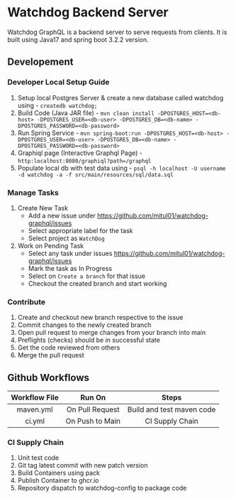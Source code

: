 # Watchdog Backend Server
Watchdog GraphQL is a backend server to serve requests from clients. It is built using  Java17 and spring boot 3.2.2 version. 

## Developement

### Developer Local Setup Guide

1. Setup local Postgres Server & create a new database called watchdog using - ```createdb watchdog;```
2. Build Code (Java JAR file) - ```mvn clean install -DPOSTGRES_HOST=<db-host> -DPOSTGRES_USER=<db-user> -DPOSTGRES_DB=<db-name> -DPOSTGRES_PASSWORD=<db-password>```
3. Run Spring Service - ```mvn spring-boot:run -DPOSTGRES_HOST=<db-host> -DPOSTGRES_USER=<db-user> -DPOSTGRES_DB=<db-name> -DPOSTGRES_PASSWORD=<db-password>```
4. Graphiql page (Interactive Graphql Page) - `http:localhost:8080/graphiql?path=/graphql`
5. Populate local db with test data using - ```psql -h localhost -U username -d watchdog -a -f src/main/resources/sql/data.sql```

### Manage Tasks

1. Create New Task 
   - Add a new issue under https://github.com/mitul01/watchdog-graphql/issues
   - Select appropriate label for the task
   - Select project as `WatchDog`
2. Work on Pending Task
   - Select any task under issues https://github.com/mitul01/watchdog-graphql/issues
   - Mark the task as In Progress
   - Select on `Create a branch` for that issue 
   - Checkout the created branch and start working

### Contribute

1. Create and checkout new branch respective to the issue 
2. Commit changes to the newly created branch
3. Open pull request to merge changes from your branch into main
4. Preflights (checks) should be in successful state
5. Get the code reviewed from others
6. Merge the pull request

## Github Workflows

| Workflow File | Run On    | Steps    |
| :---:   | :---: | :---: |
| maven.yml | On Pull Request   | Build and test maven code   |
| ci.yml | On Push to Main   | CI Supply Chain |

### CI Supply Chain
1. Unit test code
2. Git tag latest commit with new patch version
3. Build Containers using pack
4. Publish Container to ghcr.io
5. Repository dispatch to watchdog-config to package code
